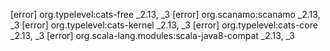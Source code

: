 [error]    org.typelevel:cats-free _2.13, _3
[error]    org.scanamo:scanamo _2.13, _3
[error]    org.typelevel:cats-kernel _2.13, _3
[error]    org.typelevel:cats-core _2.13, _3
[error]    org.scala-lang.modules:scala-java8-compat _2.13, _3